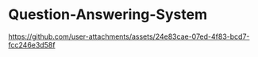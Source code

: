 # Question-Answering-System


https://github.com/user-attachments/assets/24e83cae-07ed-4f83-bcd7-fcc246e3d58f

